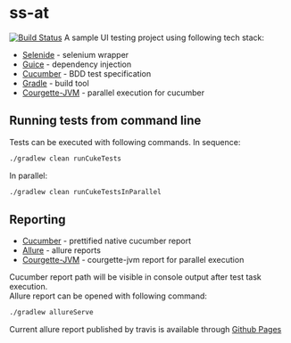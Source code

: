 # ss-at
[![Build Status](https://travis-ci.org/andrcuns/ss-at.svg?branch=master)](https://travis-ci.org/andrcuns/ss-at)
A sample UI testing project using following tech stack:
* [Selenide](https://github.com/codeborne/selenide) - selenium wrapper
* [Guice](https://github.com/google/guice) - dependency injection
* [Cucumber](https://cucumber.io/) - BDD test specification
* [Gradle](https://github.com/gradle/gradle) - build tool
* [Courgette-JVM](https://github.com/prashant-ramcharan/courgette-jvm) - parallel execution for cucumber

## Running tests from command line
Tests can be executed with following commands.
In sequence:
```bash
./gradlew clean runCukeTests
```
In parallel:
```bash
./gradlew clean runCukeTestsInParallel
```

## Reporting
* [Cucumber](https://github.com/damianszczepanik/cucumber-reporting) - prettified native cucumber report
* [Allure](https://github.com/allure-framework/allure2) - allure reports
* [Courgette-JVM](https://github.com/prashant-ramcharan/courgette-jvm) - courgette-jvm report for parallel execution

Cucumber report path will be visible in console output after test task execution.   
Allure report can be opened with following command:
```bash
./gradlew allureServe
```

Current allure report published by travis is available through [Github Pages](https://andrcuns.github.io/)